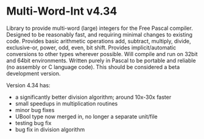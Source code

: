 # Multi-Word-Int v4.34
Library to provide multi-word (large) integers for the Free Pascal compiler.
Designed to be reasonably fast, and requiring minimal changes to existing code.
Provides basic arithmetic operations add, subtract, multiply, divide, exclusive-or, power, odd, even, bit shift.
Provides implicit/automatic conversions to other types wherever possible.
Will compile and run on 32bit and 64bit environments.
Written purely in Pascal to be portable and reliable (no assembly or C language code).
This should be considered a beta development version.

Version 4.34 has:
- a significantly better division algorithm; around 10x-30x faster
- small speedups in multiplication routines
- minor bug fixes
- UBool type now merged in, no longer a separate unit/file
- testing bug fix
- bug fix in division algorithm

